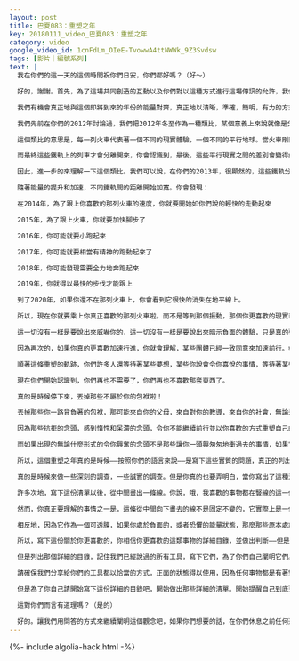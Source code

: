 ```yaml
---
layout: post
title: 巴夏083：重塑之年
key: 20180111_video_巴夏083：重塑之年
category: video
google_video_id: 1cnFdLm_OIeE-TvowwA4ttNWWk_9Z3Svdsw
tags: [影片｜編號系列]
text: |
  我在你們的這一天的這個時間祝你們日安，你們都好嗎？（好～）

  好的，謝謝。首先，為了這場共同創造的互動以及你們對以這種方式進行這場傳訊的允許，我們要再次的感謝你們。我們將以朗誦這個標題為《2014——重塑之年》來開始這場傳訊。

  我們有機會真正地與這個即將到來的年份的能量對齊，真正地以清晰，準確，簡明，有力的方式來應用我們這三十年來同你們分享過的工具，因此能真正地以更容易的方式，通過澄清你究竟更喜歡成為誰，來重塑你自己，並且與這個加速的能量相協調。

  我們先前在你們的2012年討論過，我們把2012年冬至作為一種類比，某個意義上來說就像是分棱鏡，我們請你們想像一下火車站作為類比。那裡的不同鐵軌上並排的停靠著許多火車，但是，我們所有的火車即將駛離車站，沿著各自的軌道出發，一點一點的，所有的軌道會分離越來越遠，越來越遠，越來越遠……因此，所有的火車最終會完全的開往不同的方向。

  這個類比的意思是，每一列火車代表著一個不同的現實體驗，一個不同的平行地球。當火車剛剛駛離車站的時候，軌道之間還是靠近在一起，那樣就給了你們一個機會。如果你在某一列火車上，你真正的決定不喜歡留在上邊，你還是可以跳下去，再跳到另一列火車上，因為這些火車彼此間還是非常的靠近，還是非常緩慢的前行。

  而最終這些鐵軌上的列車才會分離開來，你會認識到，最後，這些平行現實之間的差別會變得如此的巨大，以至於再從一列火車換到另一列火車上，將會變得越來越困難，越來越不可能。因為不同鐵軌間會分離得如此遙遠。你們甚至不太可能發現另一列火車和另一個平行現實，他們與你所在的列車的振動已經毫無關係。因此，確定你所乘的火車就是你真正更喜歡的火車，這是非常重要的。這樣，你就可以繼續留在那列火車上，體驗你真正更喜歡的平行現實的地球，那最為符合你的最高的喜悅。

  因此，進一步的來理解一下這個類比。我們可以說，在你們的2013年，很顯然的，這些鐵軌分離的有一點點遠了，這些火車開動的有一點點快了。你可以把其比作，你可能會偶然的下車走走，也就是說，你還是可以下車，你還是可以在火車旁邊走動，你還是可以比較容易地乘上你真正喜歡的那個列車。2014年，這些火車會有一點提速。

  隨著能量的提升和加速，不同鐵軌間的距離開始加寬。你會發現：

  在2014年，為了跟上你喜歡的那列火車的速度，你就要開始如你們說的輕快的走動起來

  2015年，為了跟上火車，你就要加快腳步了

  2016年，你可能就要小跑起來

  2017年，你可能就要相當有精神的跑動起來了

  2018年，你可能發現需要全力地奔跑起來

  2019年，你就得以最快的步伐才能跟上

  到了2020年，如果你還不在那列火車上，你會看到它很快的消失在地平線上。

  所以，現在你就要乘上你真正喜歡的那列火車啦。而不是等到那個振動，那個你更喜歡的現實已經離你太遠，需要太多的努力，太多的奮鬥，太多的勞苦才能趕上那列火車，或者，甚至是你讓自己根本趕不上那列火車了。

  這一切沒有一樣是要說出來威嚇你的，這一切沒有一樣是要說出來暗示負面的體驗，只是真的要讓你知道，你才是決定加速事物的那個人，這是你說你更喜歡事物能夠加速起來，你想要更快的體驗，更快的顯化出你想要的現實，所以我們給你們提出這個類比，好讓你們能夠理解怎樣來加快自己的腳步，乘上那列火車，存在於那個平行現實振動中，以你們喜悅興奮的狀態去行動，宜早不宜遲。

  因為再次的，如果你真的更喜歡加速行進，你就會理解，某些團體已經一致同意來加速前行。如果你想要成為加速的團體當中的一份子，那麼現在明確的進行定義就非常重要，現在就該真正的，真正的堅定而勇敢的去做那些令你喜悅興奮的事情了，現在就清楚明確地使用那些我們分享給你們的工具吧，真正的以你喜歡的方式在你的生活中前進，重塑你自己。

  順著這條重塑的軌跡，你們許多人還等待著某些夢想，某些你說會令你喜悅的事情，等待著某些你有激情的事情。但是實際上你是在阻礙著自己，你在抑制著本質的自己，你已經嚇壞了，害怕在某個方向上前行，由於這樣或那樣的原因，這樣或那樣的合理化，你們的社會往往使你們相信：你既沒有價值，又不會做你真正喜歡的事情；或者你不相信，做你喜歡的事情能以非常豐富的方式支持你的生活；或者是其他許多的藉口和合理化的解釋。那些都是你們的社會對你們的填鴨式的洗腦。

  現在你們開始認識到，你們再也不需要了，你們再也不喜歡那套東西了。

  真的是時候停下來，丟掉那些不屬於你的包袱啦！

  丟掉那些你一路背負著的包袱，那可能來自你的父母，來自對你的教導，來自你的社會，無論是來自誰的。

  因為那些抗拒的念頭，感到惰性和呆滯的念頭，令你不能繼續前行並以你喜歡的方式重塑自己的念頭，它們只是來告訴你一個徵兆，那就是：你一定要費盡心力拖拽著的那些信條和觀念，真的不是你的！因為，真正屬於你的觀念和信條，絕不會是負擔，不會壓迫的你疲憊不堪！如果有些事物是你的激情所在，那麼就會像我們上次傳訊中說過的那樣，你會感覺輕盈的像一根羽毛。

  而如果出現的無論什麼形式的令你興奮的念頭不是那些讓你一頭興匆匆地衝過去的事情，如果它沒有完全的強烈的影響到你，讓你大吃一驚，使你感到狂喜，沒有什麼妨礙你去做那些讓你感動興奮的事情，那麼有些事物就過濾掉了那種興奮，使它感覺上去似乎沒有它應有的力量，那些事物就只是你買賬的那些觀念和定義，而且這些與你更喜歡成為什麼樣的人一點關係也沒有。

  所以，這個重塑之年真的是時候——按照你們的語言來說——是寫下這些實質的問題，真正的列出一個詳細的目錄，和一份記錄兩類事物的詳細目錄的時候了。一份寫上那些我們以前跟你們陳述過的澄清定義的觀念和工具，並且真正地開始學習和使用這些工具。（另一份：）真正的還要寫出一列清單，上邊包括的是你說你更喜歡的事情，然而你還沒去行動的，還有另一列清單，上邊包括的是妨礙了你的事情，你所恐懼的事情，以及你相信買賬的那些負面的定義和觀念。

  真的是時候來做一些深刻的調查，一些誠實的調查。但是你真的也要弄明白，當你寫出了這種清單的時候，你就注意到了這些讓你興奮喜悅的事情，和那些相反的事情，就是你們所說的正面和反面，你們喜歡的事物，你們不喜歡的事物。

  許多次地，寫下這份清單以後，從中間畫出一條線。你說，哦，我喜歡的事物都在豎線的這一側，我不喜歡的事物都在豎線的另一側。在你喜歡的這一欄的頂部你會發現你的欣賞感激，你的興奮；在你不喜歡的這一欄的頂部你會發現你的輕視貶低，你的恐懼。

  然而，你真正要理解的事情之一是，這條從中間向下畫去的線不是固定不變的，它實際上是一個可透膜。那麼，當你處在你喜歡的那一欄的頂部，興奮和歡樂的狀態的時候，那些在另一邊的，負面的一邊的，你不具備的卻渴望顯化的，更喜歡顯化的，就在那裡，那些被你列出來然而還沒有顯化的事物——因為你還沒有完全的依照你的興奮去行動，比如你可能會說的：「我感覺沒有被支持，我想要被支持，我感覺我還沒有被支持，所以就進入到了負面的一側，我還沒有那些資源，那還沒有顯化。」——但是如果你處於興奮喜悅的狀態，那麼那些位於豎線另外一側的事物（你想要的，卻還沒顯化的事物）就會開始轉化到另一側來。

  相反地，因為它作為一個可透膜，如果你處於負面的，或者恐懼的能量狀態，那麼那些原本處於正面一側的事物就會開始轉向到負面一側，這條中間線可以從兩個方向被來回穿越。所以你想要確定如果這就是你更喜歡的，你就留在這種興奮喜悅的振動當中，這樣，那些你更想要顯化而還沒有顯化的事物，那些代表了你的夢想的事物，就能夠穿過那個可透膜，那條線，來到另一邊以某種正面的方式顯化出來。再次的，如果你處於恐懼的一側，你就只會把那些你擁有的正面事物拖到另一側當中了。

  所以，寫下這份關於你更喜歡的，你相信你更喜歡的這類事物的詳細目錄，並做出判斷——但是要記住，你還要放下預期，這也是工具之一——列出這樣的清單，這樣做很好，但是你還要記住，事物的顯化可以是多種多樣的，你的想像，你的心智可能還無法預知會是什麼樣的情形。不必剛硬地強求事物會按照你想要的方式在你的生活中顯化出來，讓它以你的高我知道的最好的服務於你的方式顯化出來。

  但是列出那個詳細的目錄，記住我們已經說過的所有工具，寫下它們，為了你們自己闡明它們。因為許多情況下你認為你已經瞭解了工具，你可能甚至手中就握著某個工具，但是是用一種不恰當的方式。比如你拿著一把鋸子，要鋸掉一段木頭，但是如果你把鋸子拿反了，你用沒有鋸齒的一邊對著木頭，鋸來鋸去，鋸來鋸去，鋸來鋸去，卻奇怪為什麼就是據不斷，然後，忽然間認識到，等一下，工具不是這麼用的，需要以正面的振動方式來使用它，然後你把鋸齒朝下，就像切黃油一樣鋸斷了木頭。

  請確保我們分享給你們的工具都以恰當的方式，正面的狀態得以使用，因為任何事物都是有著雙重用途的，既有正面又有負面，甚至是我們贈與你的這些工具。所以，要讓你自己處在適當的狀態，寫下所有你偏愛的事物的詳細目錄。為了你自己清楚的把它們表達出來，無論是什麼形式，對你有效就好。你可以把他們寫下來，可以創造一些符號，可以創作音樂，可以創作色彩繽紛的繪畫，無論你想像的什麼形式來表達他們。

  但是為了你自己請開始寫下這份詳細的目錄吧，開始做出那些詳細的清單。開始提醒自己到底更喜歡什麼，不喜歡什麼，那些工具會幫助你們一直處在你喜歡的狀態當中。做好那份詳細的目錄，它會更容易的幫助你評估你自己，真正的理解到當你脫離了你喜歡的那條軌道時，它會幫助你重回正軌，而那份目錄會提供給你機會真正地，乾淨地，徹底地，一步一步地，在這個即將到來的新的2014年的加速能量裡，以你更喜歡的方式重塑你自己。

  這對你們而言有道理嗎？（是的）

  好的。讓我們用問答的方式來繼續闡明這個觀念吧，如果你們想要的話，在你們休息之前任何還沒有回答的問題，我們會在你們餐後繼續解答，但是現在，讓我們繼續那個方向的討論，再次的為了這場共同創出的互動，向你們表達我們最深切的感激，作為回報，我們會開始回答你們的問題和陳述。
---
```


{%- include algolia-hack.html -%}
